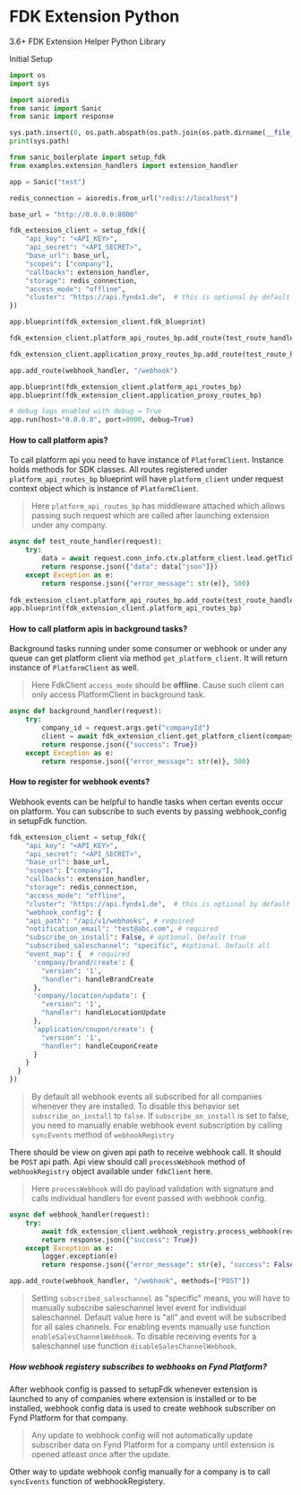 # FDK Extension Python
3.6+
FDK Extension Helper Python Library

Initial Setup

```python
import os
import sys

import aioredis
from sanic import Sanic
from sanic import response

sys.path.insert(0, os.path.abspath(os.path.join(os.path.dirname(__file__), '..')))
print(sys.path)

from sanic_boilerplate import setup_fdk
from examples.extension_handlers import extension_handler

app = Sanic("test")

redis_connection = aioredis.from_url("redis://localhost")

base_url = "http://0.0.0.0:8000"

fdk_extension_client = setup_fdk({
    "api_key": "<API_KEY>",
    "api_secret": "<API_SECRET>",
    "base_url": base_url,
    "scopes": ["company"],
    "callbacks": extension_handler,
    "storage": redis_connection,
    "access_mode": "offline",
    "cluster": "https://api.fyndx1.de",  # this is optional by default it points to prod.
})

app.blueprint(fdk_extension_client.fdk_blueprint)

fdk_extension_client.platform_api_routes_bp.add_route(test_route_handler, "/test/routes")

fdk_extension_client.application_proxy_routes_bp.add_route(test_route_handler, "/1234")

app.add_route(webhook_handler, "/webhook")

app.blueprint(fdk_extension_client.platform_api_routes_bp)
app.blueprint(fdk_extension_client.application_proxy_routes_bp)

# debug logs enabled with debug = True
app.run(host="0.0.0.0", port=8000, debug=True)

```

#### How to call platform apis?

To call platform api you need to have instance of `PlatformClient`. Instance holds methods for SDK classes. All routes registered under `platform_api_routes_bp` blueprint will have `platform_client` under request context object which is instance of `PlatformClient`.

> Here `platform_api_routes_bp` has middleware attached which allows passing such request which are called after launching extension under any company.

```python
async def test_route_handler(request):
    try:
        data = await request.conn_info.ctx.platform_client.lead.getTicket(id="61b08ec5c63045521bcf124f")
        return response.json({"data": data["json"]})
    except Exception as e:
        return response.json({"error_message": str(e)}, 500)
        
fdk_extension_client.platform_api_routes_bp.add_route(test_route_handler, "/test/routes")
app.blueprint(fdk_extension_client.platform_api_routes_bp)
```

#### How to call platform apis in background tasks?

Background tasks running under some consumer or webhook or under any queue can get platform client via method `get_platform_client`. It will return instance of `PlatformClient` as well. 

> Here FdkClient `access_mode` should be **offline**. Cause such client can only access PlatformClient in background task. 

```python
async def background_handler(request):
    try:
        company_id = request.args.get("companyId")
        client = await fdk_extension_client.get_platform_client(company_id)
        return response.json({"success": True})
    except Exception as e:
        return response.json({"error_message": str(e)}, 500)
```


#### How to register for webhook events?

Webhook events can be helpful to handle tasks when certan events occur on platform. You can subscribe to such events by passing webhook_config in setupFdk function.

```python
fdk_extension_client = setup_fdk({
    "api_key": "<API_KEY>",
    "api_secret": "<API_SECRET>",
    "base_url": base_url,
    "scopes": ["company"],
    "callbacks": extension_handler,
    "storage": redis_connection,
    "access_mode": "offline",
    "cluster": "https://api.fyndx1.de",  # this is optional by default it points to prod.
    "webhook_config": {
    "api_path": "/api/v1/webhooks", # required
    "notification_email": "test@abc.com", # required
    "subscribe_on_install": False, # optional. Default true
    "subscribed_saleschannel": "specific", #optional. Default all
    "event_map": {  # required
      'company/brand/create': {
        "version": '1',
        "handler": handleBrandCreate
      },
      'company/location/update': {
        "version": '1',
        "handler": handleLocationUpdate
      },
      'application/coupon/create': {
        "version": '1',
        "handler": handleCouponCreate
      }
    }
  }
})
```
> By default all webhook events all subscribed for all companies whenever they are installed. To disable this behavior set `subscribe_on_install` to `false`. If `subscribe_on_install` is set to false, you need to manually enable webhook event subscription by calling `syncEvents` method of `webhookRegistry`

There should be view on given api path to receive webhook call. It should be `POST` api path. Api view should call `processWebhook` method of `webhookRegistry` object available under `fdkClient` here.

> Here `processWebhook` will do payload validation with signature and calls individual handlers for event passed with webhook config. 

```python
async def webhook_handler(request):
    try:
        await fdk_extension_client.webhook_registry.process_webhook(request)
        return response.json({"success": True})
    except Exception as e:
        logger.exception(e)
        return response.json({"error_message": str(e), "success": False}, 500)

app.add_route(webhook_handler, "/webhook", methods=["POST"])
```

> Setting `subscribed_saleschannel` as "specific" means, you will have to manually subscribe saleschannel level event for individual saleschannel. Default value here is "all" and event will be subscribed for all sales channels. For enabling events manually use function `enableSalesChannelWebhook`. To disable receiving events for a saleschannel use function `disableSalesChannelWebhook`. 


##### How webhook registery subscribes to webhooks on Fynd Platform?
After webhook config is passed to setupFdk whenever extension is launched to any of companies where extension is installed or to be installed, webhook config data is used to create webhook subscriber on Fynd Platform for that company. 

> Any update to webhook config will not automatically update subscriber data on Fynd Platform for a company until extension is opened atleast once after the update. 

Other way to update webhook config manually for a company is to call `syncEvents` function of webhookRegistery.   